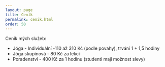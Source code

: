 ```yaml
---
layout: page
title: Ceník
permalink: cenik.html
order: 50
---
```


Ceník mých služeb:
* Jóga - Individuální -110 až 310 Kč (podle povahy), trvání 1 + 1,5 hodiny
* Jóga skupinová - 80 Kč za lekci 
* Poradenství - 400 Kč za 1 hodinu (studenti mají možnost slevy)
